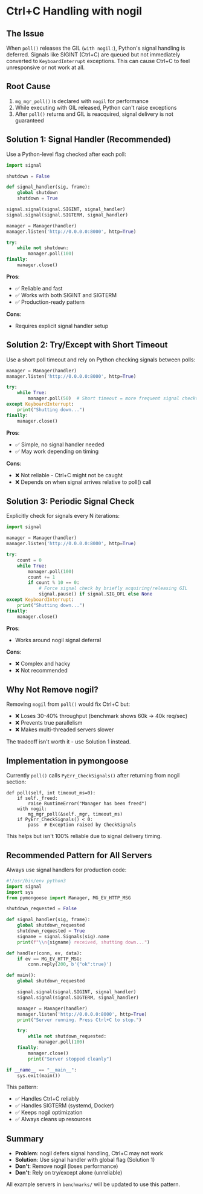 # Ctrl+C Handling with nogil

## The Issue

When `poll()` releases the GIL (`with nogil:`), Python's signal handling is deferred. Signals like SIGINT (Ctrl+C) are queued but not immediately converted to `KeyboardInterrupt` exceptions. This can cause Ctrl+C to feel unresponsive or not work at all.

## Root Cause

1. `mg_mgr_poll()` is declared with `nogil` for performance
2. While executing with GIL released, Python can't raise exceptions
3. After `poll()` returns and GIL is reacquired, signal delivery is not guaranteed

## Solution 1: Signal Handler (Recommended)

Use a Python-level flag checked after each poll:

```python
import signal

shutdown = False

def signal_handler(sig, frame):
    global shutdown
    shutdown = True

signal.signal(signal.SIGINT, signal_handler)
signal.signal(signal.SIGTERM, signal_handler)

manager = Manager(handler)
manager.listen('http://0.0.0.0:8000', http=True)

try:
    while not shutdown:
        manager.poll(100)
finally:
    manager.close()
```

**Pros**:
- ✅ Reliable and fast
- ✅ Works with both SIGINT and SIGTERM
- ✅ Production-ready pattern

**Cons**:
- Requires explicit signal handler setup

## Solution 2: Try/Except with Short Timeout

Use a short poll timeout and rely on Python checking signals between polls:

```python
manager = Manager(handler)
manager.listen('http://0.0.0.0:8000', http=True)

try:
    while True:
        manager.poll(50)  # Short timeout = more frequent signal checks
except KeyboardInterrupt:
    print("Shutting down...")
finally:
    manager.close()
```

**Pros**:
- ✅ Simple, no signal handler needed
- ✅ May work depending on timing

**Cons**:
- ❌ Not reliable - Ctrl+C might not be caught
- ❌ Depends on when signal arrives relative to poll() call

## Solution 3: Periodic Signal Check

Explicitly check for signals every N iterations:

```python
import signal

manager = Manager(handler)
manager.listen('http://0.0.0.0:8000', http=True)

try:
    count = 0
    while True:
        manager.poll(100)
        count += 1
        if count % 10 == 0:
            # Force signal check by briefly acquiring/releasing GIL
            signal.pause() if signal.SIG_DFL else None
except KeyboardInterrupt:
    print("Shutting down...")
finally:
    manager.close()
```

**Pros**:
- Works around nogil signal deferral

**Cons**:
- ❌ Complex and hacky
- ❌ Not recommended

## Why Not Remove nogil?

Removing `nogil` from `poll()` would fix Ctrl+C but:
- ❌ Loses 30-40% throughput (benchmark shows 60k → 40k req/sec)
- ❌ Prevents true parallelism
- ❌ Makes multi-threaded servers slower

The tradeoff isn't worth it - use Solution 1 instead.

## Implementation in pymongoose

Currently `poll()` calls `PyErr_CheckSignals()` after returning from nogil section:

```cython
def poll(self, int timeout_ms=0):
    if self._freed:
        raise RuntimeError("Manager has been freed")
    with nogil:
        mg_mgr_poll(&self._mgr, timeout_ms)
    if PyErr_CheckSignals() < 0:
        pass  # Exception raised by CheckSignals
```

This helps but isn't 100% reliable due to signal delivery timing.

## Recommended Pattern for All Servers

Always use signal handlers for production code:

```python
#!/usr/bin/env python3
import signal
import sys
from pymongoose import Manager, MG_EV_HTTP_MSG

shutdown_requested = False

def signal_handler(sig, frame):
    global shutdown_requested
    shutdown_requested = True
    signame = signal.Signals(sig).name
    print(f"\\n{signame} received, shutting down...")

def handler(conn, ev, data):
    if ev == MG_EV_HTTP_MSG:
        conn.reply(200, b'{"ok":true}')

def main():
    global shutdown_requested

    signal.signal(signal.SIGINT, signal_handler)
    signal.signal(signal.SIGTERM, signal_handler)

    manager = Manager(handler)
    manager.listen('http://0.0.0.0:8000', http=True)
    print("Server running. Press Ctrl+C to stop.")

    try:
        while not shutdown_requested:
            manager.poll(100)
    finally:
        manager.close()
        print("Server stopped cleanly")

if __name__ == "__main__":
    sys.exit(main())
```

This pattern:
- ✅ Handles Ctrl+C reliably
- ✅ Handles SIGTERM (systemd, Docker)
- ✅ Keeps nogil optimization
- ✅ Always cleans up resources

## Summary

- **Problem**: nogil defers signal handling, Ctrl+C may not work
- **Solution**: Use signal handler with global flag (Solution 1)
- **Don't**: Remove nogil (loses performance)
- **Don't**: Rely on try/except alone (unreliable)

All example servers in `benchmarks/` will be updated to use this pattern.
